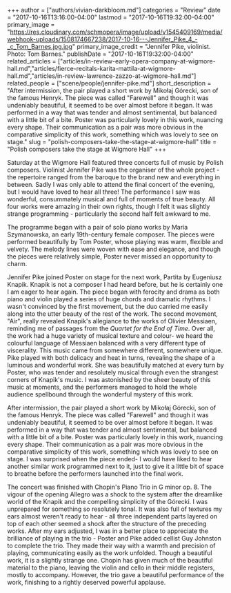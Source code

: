 +++
author = ["authors/vivian-darkbloom.md"]
categories = "Review"
date = "2017-10-16T13:16:00-04:00"
lastmod = "2017-10-16T19:32:00-04:00"
primary_image = "https://res.cloudinary.com/schmopera/image/upload/v1545409169/media/webhook-uploads/1508174667238/2017-10-16---Jennifer_Pike_4_-_c_Tom_Barnes.jpg.jpg"
primary_image_credit = "Jennifer Pike, violinist. Photo: Tom Barnes."
publishDate = "2017-10-16T19:32:00-04:00"
related_articles = ["articles/in-review-early-opera-company-at-wigmore-hall.md","articles/fierce-recitals-karita-mattila-at-wigmore-hall.md","articles/in-review-lawrence-zazzo-at-wigmore-hall.md"]
related_people = ["scene/people/jennifer-pike.md"]
short_description = "After intermission, the pair played a short work by Mikołaj Górecki, son of the famous Henryk. The piece was called &quot;Farewell&quot; and though it was undeniably beautiful, it seemed to be over almost before it began. It was performed in a way that was tender and almost sentimental, but balanced with a little bit of a bite. Poster was particularly lovely in this work, nuancing every shape. Their communication as a pair was more obvious in the comparative simplicity of this work, something which was lovely to see on stage."
slug = "polish-composers-take-the-stage-at-wigmore-hall"
title = "Polish composers take the stage at Wigmore Hall"
+++

Saturday at the Wigmore Hall featured three concerts full of music by Polish composers. Violinist Jennifer Pike was the organiser of the whole project - the repertoire ranged from the baroque to the brand new and everything in between. Sadly I was only able to attend the final concert of the evening, but I would have loved to hear all three! The performance I saw was wonderful, consummately musical and full of moments of true beauty. All four works were amazing in their own rights, though I felt it was slightly strange programming - particularly the second half felt awkward to me. 

The programme began with a pair of solo piano works by Maria Szymanowska, an early 19th-century female composer. The pieces were performed beautifully by Tom Poster, whose playing was warm, flexible and velvety. The melody lines were woven with ease and elegance, and though the pieces were relatively simple, Poster never missed an opportunity to charm.

Jennifer Pike joined Poster on stage for the next work, Partita by Eugeniusz Knapik. Knapik is not a composer I had heard before, but he is certainly one I am eager to hear again. The piece began with ferocity and drama as both piano and violin played a series of huge chords and dramatic rhythms. I wasn't convinced by the first movement, but the duo carried me easily along into the utter beauty of the rest of the work. The second movement, "Air", really revealed Knapik's allegiance to the works of Olivier Messiaen, reminding me of passages from the *Quartet for the End of Time*. Over all, the work had a huge variety of musical texture and colour- we heard the colourful language of Messiaen balanced with a very different type of viscerality. This music came from somewhere different, somewhere unique. Pike played with both delicacy and heat in turns, revealing the shape of a luminous and wonderful work. She was beautifully matched at every turn by Poster, who was tender and resolutely musical through even the strangest corners of Knapik's music. I was astonished by the sheer beauty of this music at moments, and the performers managed to hold the whole audience spellbound through the wonderful mystery of this work.

After intermission, the pair played a short work by Mikołaj Górecki, son of the famous Henryk. The piece was called "Farewell" and though it was undeniably beautiful, it seemed to be over almost before it began. It was performed in a way that was tender and almost sentimental, but balanced with a little bit of a bite. Poster was particularly lovely in this work, nuancing every shape. Their communication as a pair was more obvious in the comparative simplicity of this work, something which was lovely to see on stage. I was surprised when the piece ended- I would have liked to hear another similar work programmed next to it, just to give it a little bit of space to breathe before the performers launched into the final work.

The concert was finished with Chopin's Piano Trio in G minor op. 8. The vigour of the opening Allegro was a shock to the system after the dreamlike world of the Knapik and the compelling simplicity of the Górecki. I was unprepared for something so resolutely tonal. It was also full of textures my ears almost weren't ready to hear - all three independent parts layered on top of each other seemed a shock after the structure of the preceding works.  After my ears adjusted, I was in a better place to appreciate the brilliance of playing in the trio - Poster and Pike added cellist Guy Johnston to complete the trio. They made their way with a warmth and precision of playing, communicating easily as the work unfolded. Though a beautiful work, it is a slightly strange one. Chopin has given much of the beautiful material to the piano, leaving the violin and cello in their middle registers, mostly to accompany. However, the trio gave a beautiful performance of the work, finishing to a rightly deserved powerful applause.
